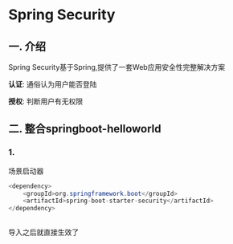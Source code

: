 # Spring Security

## 一. 介绍

Spring Security基于Spring,提供了一套Web应用安全性完整解决方案

__认证__: 通俗认为用户能否登陆

__授权__: 判断用户有无权限

## 二. 整合springboot-helloworld

### 1. 

场景启动器

```java
<dependency>
    <groupId>org.springframework.boot</groupId>
    <artifactId>spring-boot-starter-security</artifactId>
</dependency>
    
```

导入之后就直接生效了